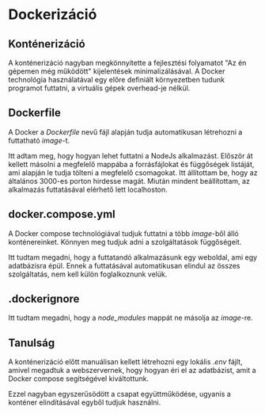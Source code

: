 # Dockerizáció
## Konténerizáció
A konténerizáció nagyban megkönnyítette a fejlesztési folyamatot "Az én gépemen még működött" kijelentések minimalizálásával. A Docker technológia használatával egy előre definiált környezetben tudunk programot futtatni, a virtuális gépek overhead-je nélkül.

## Dockerfile
A Docker a *Dockerfile* nevű fájl alapján tudja automatikusan létrehozni a futtatható *image*-t.

Itt adtam meg, hogy hogyan lehet futtatni a NodeJs alkalmazást. Először át kellett másolni a megfelelő mappába a forrásfájlokat és függőségek listáját, ami alapján le tudja tölteni a megfelelő csomagokat. Itt állítottam be, hogy az általános 3000-es porton hirdesse magát. Miután mindent beállítottam, az alkalmazás futtatásával elérhető lett localhoston.

## docker.compose.yml
A Docker compose technológiával tudjuk futtatni a több *image*-ből álló konténereinket. Könnyen meg tudjuk adni a szolgáltatások függőségeit.

Itt tudtam megadni, hogy a futtatandó alkalmazásunk egy weboldal, ami egy adatbázisra épül. Ennek a futtatásával automatikusan elindul az összes szolgáltatás, nem kell külön foglalkoznunk velük.

## .dockerignore
Itt tudtam megadni, hogy a *node_modules* mappát ne másolja az *image*-re.

## Tanulság
A konténerizáció előtt manuálisan kellett létrehozni egy lokális *.env* fájlt, amivel megadtuk a webszervernek, hogy hogyan éri el az adatbázist, amit a Docker compose segítségével kiváltottunk.

Ezzel nagyban egyszerűsödött a csapat együttműködése, ugyanis a konténer elindításával egyből tudjuk használni.